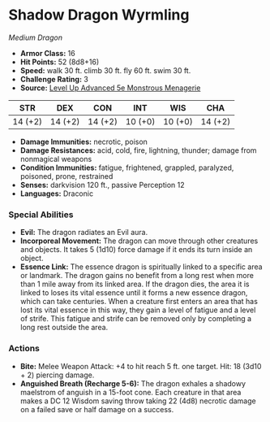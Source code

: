 # Shadow Dragon Wyrmling

*Medium* *Dragon*

- **Armor Class:** 16
- **Hit Points:** 52 (8d8+16)
- **Speed:** walk 30 ft. climb 30 ft. fly 60 ft. swim 30 ft.
- **Challenge Rating:** 3
- **Source:** [Level Up Advanced 5e Monstrous Menagerie](https://www.levelup5e.com)

| STR | DEX | CON | INT | WIS | CHA |
| --- | --- | --- | --- | --- | --- |
| 14 (+2) | 14 (+2) | 14 (+2) | 10 (+0) | 10 (+0) | 14 (+2) |

- **Damage Immunities:** necrotic, poison
- **Damage Resistances:** acid, cold, fire, lightning, thunder; damage from nonmagical weapons
- **Condition Immunities:** fatigue, frightened, grappled, paralyzed, poisoned, prone, restrained
- **Senses:** darkvision 120 ft., passive Perception 12
- **Languages:** Draconic
### Special Abilities
- **Evil:** The dragon radiates an Evil aura.
- **Incorporeal Movement:** The dragon can move through other creatures and objects. It takes 5 (1d10) force damage if it ends its turn inside an object.
- **Essence Link:** The essence dragon is spiritually linked to a specific area or landmark. The dragon gains no benefit from a long rest when more than 1 mile away from its linked area. If the dragon dies, the area it is linked to loses its vital essence until it forms a new essence dragon, which can take centuries. When a creature first enters an area that has lost its vital essence in this way, they gain a level of fatigue and a level of strife. This fatigue and strife can be removed only by completing a long rest outside the area.
### Actions
- **Bite:** Melee Weapon Attack: +4 to hit  reach 5 ft.  one target. Hit: 18 (3d10 + 2) piercing damage.
- **Anguished Breath (Recharge 5-6):** The dragon exhales a shadowy maelstrom of anguish in a 15-foot cone. Each creature in that area makes a DC 12 Wisdom saving throw  taking 22 (4d8) necrotic damage on a failed save or half damage on a success.
